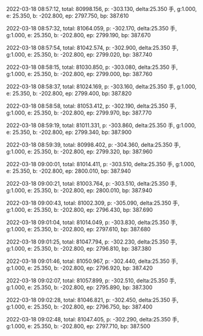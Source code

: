 2022-03-18 08:57:12, total: 80998.156, p: -303.130, delta:25.350 手, g:1.000, e: 25.350, b: -202.800, ep: 2797.750, bp: 387.610

2022-03-18 08:57:32, total: 81064.059, p: -302.170, delta:25.350 手, g:1.000, e: 25.350, b: -202.800, ep: 2799.190, bp: 387.670

2022-03-18 08:57:54, total: 81042.574, p: -302.900, delta:25.350 手, g:1.000, e: 25.350, b: -202.800, ep: 2799.020, bp: 387.740

2022-03-18 08:58:15, total: 81030.850, p: -303.080, delta:25.350 手, g:1.000, e: 25.350, b: -202.800, ep: 2799.000, bp: 387.760

2022-03-18 08:58:37, total: 81024.169, p: -303.160, delta:25.350 手, g:1.000, e: 25.350, b: -202.800, ep: 2799.400, bp: 387.820

2022-03-18 08:58:58, total: 81053.412, p: -302.190, delta:25.350 手, g:1.000, e: 25.350, b: -202.800, ep: 2799.970, bp: 387.770

2022-03-18 08:59:19, total: 81011.331, p: -303.860, delta:25.350 手, g:1.000, e: 25.350, b: -202.800, ep: 2799.340, bp: 387.900

2022-03-18 08:59:39, total: 80998.402, p: -304.360, delta:25.350 手, g:1.000, e: 25.350, b: -202.800, ep: 2799.320, bp: 387.960

2022-03-18 09:00:01, total: 81014.411, p: -303.510, delta:25.350 手, g:1.000, e: 25.350, b: -202.800, ep: 2800.010, bp: 387.940

2022-03-18 09:00:21, total: 81003.764, p: -303.510, delta:25.350 手, g:1.000, e: 25.350, b: -202.800, ep: 2800.010, bp: 387.940

2022-03-18 09:00:43, total: 81002.309, p: -305.090, delta:25.350 手, g:1.000, e: 25.350, b: -202.800, ep: 2796.430, bp: 387.690

2022-03-18 09:01:04, total: 81014.049, p: -303.830, delta:25.350 手, g:1.000, e: 25.350, b: -202.800, ep: 2797.610, bp: 387.680

2022-03-18 09:01:25, total: 81047.794, p: -302.230, delta:25.350 手, g:1.000, e: 25.350, b: -202.800, ep: 2796.810, bp: 387.380

2022-03-18 09:01:46, total: 81050.967, p: -302.440, delta:25.350 手, g:1.000, e: 25.350, b: -202.800, ep: 2796.920, bp: 387.420

2022-03-18 09:02:07, total: 81057.899, p: -302.510, delta:25.350 手, g:1.000, e: 25.350, b: -202.800, ep: 2795.890, bp: 387.300

2022-03-18 09:02:28, total: 81046.821, p: -302.450, delta:25.350 手, g:1.000, e: 25.350, b: -202.800, ep: 2796.750, bp: 387.400

2022-03-18 09:02:48, total: 81047.405, p: -302.290, delta:25.350 手, g:1.000, e: 25.350, b: -202.800, ep: 2797.710, bp: 387.500